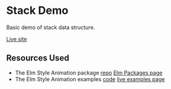 # Stack Demo

Basic demo of stack data structure.

[Live site](stackdemo.surge.sh)

## Resources Used
- The Elm Style Animation package [repo](https://github.com/mdgriffith/elm-style-animation) [Elm Packages page](http://package.elm-lang.org/packages/mdgriffith/elm-style-animation/3.1.0/)
- The Elm Style Animation examples [code](https://github.com/mdgriffith/elm-style-animation/blob/master/examples/Showcase.elm) [live examples page](https://mdgriffith.github.io/elm-style-animation/3.0.0/Showcase.html)
